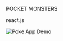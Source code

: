 POCKET MONSTERS

react.js

![Poke App Demo](https://media.giphy.com/media/P4eLU5n87H1cNBFv2D/giphy.gif)